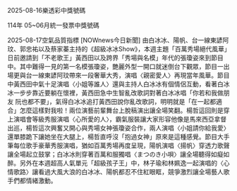 
2025-08-16樂透彩中獎號碼

                                
114年 05~06月統一發票中獎號碼
                             
2025-08-17空氣品質指標
                              [NOWnews今日新聞] 由白冰冰、陽帆、台一線東諺阿玟、郭忠祐以及蔡家蓁主持的《超級冰冰Show》，本週主題「百萬秀場絕代風華」日前邀請到「不老歌王」黃西田以及跨界「秀場與名模」年代的張瓊姿來到節目中。其中難得一見的第一名模張瓊姿，艷麗外型一開口就迷倒台下觀眾，節目一出場更與台一線東諺阿玟帶來一段奢華大秀，演唱〈親密愛人〉再現當年風華。節目中黃西田中氣十足演唱〈小姐等誰人〉還與主持人白冰冰有個情侶互動，看著白冰冰一步步靠近要躺在懷裡，黃西田急中生智亂改歌詞對著白冰冰唱「你若和我做朋友 阮也都不要」，氣得白冰冰追打黃西田說你亂改歌詞，明明就是「在一起都適合」怎麼這樣對我啦！兩位演藝前輩舞台上脫稿演出讓全場笑翻。楊哲這回則是穿上演唱會等級秀服演唱〈心所愛的人〉，霸氣服裝讓大家形容他像是馬來西亞拿督出巡，楊哲這次興奮又開心與秀場女神張瓊姿合作，兩人演唱〈小姐請你給我愛〉還單膝跪下讓她坐在大腿上，楊哲直呼沒「抱過女神」原來是這種感覺。節目大手筆每位歌手豪華秀服演唱，猶如百萬秀場再度呈現，陽帆演唱〈揚帆〉穿透力歌聲讓全場起立鼓掌；白冰冰則穿著百萬和服獨唱〈まつのき小唄〉讓全場聽得如癡如醉。另外在本週超高人氣單元「超級孩子王」中，林子瑜和林姵逸一起演唱的〈心情歌路〉讓看過大風大浪的白冰冰、陽帆都忍不住紅眼眶，競爭激烈讓全場藝人歌手們都情緒激動。